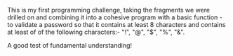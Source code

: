 This is my first programming challenge, taking the fragments we were drilled
on and combining it into a cohesive program with a basic function - to validate
a password so that it contains at least 8 characters and contains at least of
of the following characters:- "!", "@", "$", "%", "&".

A good test of fundamental understanding!
